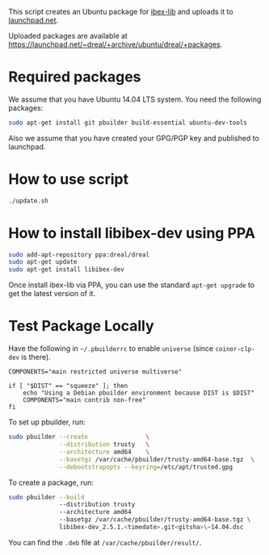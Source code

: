 This script creates an Ubuntu package for [ibex-lib][ibex-lib] and uploads it to
[launchpad.net](https://launchpad.net/~dreal/+archive/ubuntu/dreal/+packages).

Uploaded packages are available at https://launchpad.net/~dreal/+archive/ubuntu/dreal/+packages.

[ibex-lib]: https://http://ibex-lib.org/


Required packages
=================

We assume that you have Ubuntu 14.04 LTS system. You need the
following packages:

```bash
sudo apt-get install git pbuilder build-essential ubuntu-dev-tools
```

Also we assume that you have created your GPG/PGP key and published to
launchpad.


How to use script
=================

```bash
./update.sh
```


How to install libibex-dev using PPA
====================================

```bash
sudo add-apt-repository ppa:dreal/dreal
sudo apt-get update
sudo apt-get install libibex-dev
```

Once install ibex-lib via PPA, you can use the standard `apt-get upgrade`
to get the latest version of it.


Test Package Locally
====================

Have the following in `~/.pbuilderrc` to enable `universe` (since `coinor-clp-dev` is there).

```
COMPONENTS="main restricted universe multiverse"

if [ "$DIST" == "squeeze" ]; then
    echo "Using a Debian pbuilder environment because DIST is $DIST"
    COMPONENTS="main contrib non-free"
fi
```

To set up pbuilder, run:

```bash
sudo pbuilder --create                \
              --distribution trusty   \
              --architecture amd64    \
              --basetgz /var/cache/pbuilder/trusty-amd64-base.tgz  \
              --debootstrapopts --keyring=/etc/apt/trusted.gpg
```

To create a package, run:
```bash
sudo pbuilder --build
              --distribution trusty
              --architecture amd64
              --basetgz /var/cache/pbuilder/trusty-amd64-base.tgz \
              libibex-dev_2.5.1.<timedate>.git<gitsha>\~14.04.dsc
```

You can find the `.deb` file at `/var/cache/pbuilder/result/`.
